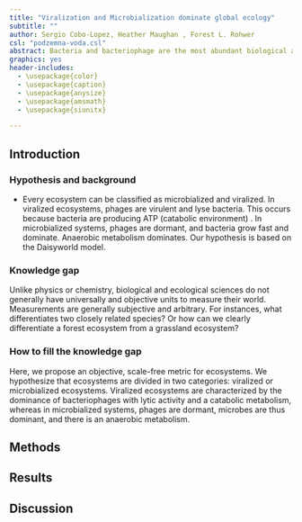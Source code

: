 ```yaml
---
title: "Viralization and Microbialization dominate global ecology"
subtitle: ""
author: Sergio Cobo-Lopez, Heather Maughan , Forest L. Rohwer
csl: "podzemna-voda.csl"
abstract: Bacteria and bacteriophage are the most abundant biological agents on Earth. They are also ubiqutous. Their interactions with the biosphere and with each other have major impacts on a global scale. Here, we hypothesize 
graphics: yes
header-includes:
  - \usepackage{color}
  - \usepackage{caption}
  - \usepackage{anysize}
  - \usepackage{amsmath}
  - \usepackage{siunitx}

---
```


[comment]: <> (To compile this document with a bibliography: pandoc Viralization.md -o Viralization.pdf --bibliography Transient_Dynamics.bib)

## Introduction

### Hypothesis and background

* Every ecosystem can be classified as microbialized and viralized. In viralized ecosystems, phages are virulent and lyse bacteria. This occurs because bacteria are producing ATP (catabolic environment) . In microbialized systems, phages are dormant, and bacteria grow fast and dominate. Anaerobic metabolism dominates.
Our hypothesis is based on the Daisyworld model.

### Knowledge gap
Unlike physics or chemistry, biological and ecological sciences do not generally have universally and objective units to measure their world. Measurements are generally subjective and arbitrary. For instances, what differentiates two closely related species? Or how can we clearly differentiate a forest ecosystem from a grassland ecosystem?

### How to fill the knowledge gap
Here, we propose an objective, scale-free metric for ecosystems. We hypothesize that ecosystems are divided in two categories: viralized or microbialized ecosystems. Viralized ecosystems are characterized by the dominance of bacteriophages with lytic activity and a catabolic metabolism, whereas in microbialized systems, phages are dormant, microbes are thus dominant, and there is an anaerobic metabolism.

## Methods

## Results

## Discussion




